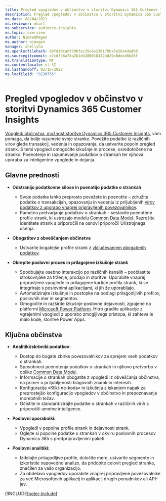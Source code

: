 ```yaml
---
title: Pregled vpogledov v občinstvo v storitvi Dynamics 365 Customer Insights
description: Pregled vpogledov v občinstvo v storitvi Dynamics 365 Customer Insights
ms.date: 08/04/2021
ms.reviewer: mhart
ms.subservice: audience-insights
ms.topic: overview
author: NimrodMagen
ms.author: nimagen
manager: shellyha
ms.openlocfilehash: b0fd10ca6f79bfec35c8a238179ba7e26e4dad98
ms.sourcegitcommit: e7cdf36a78a2b1dd2850183224d39c8dde46b26f
ms.translationtype: MT
ms.contentlocale: sl-SI
ms.lasthandoff: 02/16/2022
ms.locfileid: "8230756"
---
```

# <a name="audience-insights-for-dynamics-365-customer-insights-overview"></a>Pregled vpogledov v občinstvo v storitvi Dynamics 365 Customer Insights

[Vpogledi občinstva, možnost storitve Dynamics 365 Customer Insights](https://dynamics.microsoft.com/ai/customer-insights/audience-insights-capability/), vam pomaga, da bolje razumete svoje stranke. Povežite podatke iz različnih virov glede transakcij, vedenja in opazovanja, da ustvarite popoln pregled strank. S temi vpogledi omogočite izkušnje in procese, osredotočene na stranko. Poenotenje in razumevanje podatkov o strankah ter njihova uporaba za inteligentne vpoglede in dejanja.

## <a name="main-benefits"></a>Glavne prednosti 

- **Odstranijo podatkovne silose in poenotijo podatke o strankah**

  - Svoje podatke lahko preprosto povežete in poenotite – združite podatke o transakcijah, opazovanju in vedenju iz priljubljenih [virov podatkov z uporabo vnaprej pripravljenih povezovalnikov](data-sources.md).
  - Pametno pretvarjanje podatkov o strankah - sestavite poenotene profile strank, ki ustrezajo modelu [Common Data Model](/common-data-model/). Razrešite identitete strank s priporočili na osnovi priporočil UI/strojnega učenja.

- **Obogatitev z obveščanjem občinstva**

  - Ustvarite bogatejše profile strank z [vključevanjem obogatenih podatkov](enrichment-hub.md).  

- **Okrepite poslovni proces in prilagojene izkušnje strank**

  - Spodbujajte osebno interakcijo po različnih kanalih – pooblastite strokovnjake za trženje, prodajo in storitve. Uporabite vnaprej pripravljene vpoglede in prilagojene kartice profila strank, ki se integrirajo s poslovnimi aplikacijami, ki jih že uporabljajo.
  - Avtomatizirajte izkušnje in postopke na podlagi prilagodljivih profilov, poslovnih mer in segmentov.
  - Omogočite in razširite izkušnje poslovne dejavnosti, zgrajene na platformi [Microsoft Power Platform](https://powerplatform.microsoft.com/). Hitro gradite aplikacije z vgrajenimi vpogledi z uporabo zmogljivega pristopa, ki zahteva le malo kode, storitve Power Apps.  

## <a name="key-audiences"></a>Ključna občinstva

- **Analitiki/skrbniki podatkov:**

  - Dostop do bogate zbirke povezovalnikov za sprejem vseh podatkov o strankah.
  - Sposobnost poenotenja podatkov o strankah in njihovo pretvorbo v obliko [Common Data Model](/common-data-model/).
  - Informacije o strankah obogatite z vpogledi iz obveščanja občinstva, na primer o priljubljenosti blagovnih znamk in interesih.
  - Konfiguracija »Kliki-ne-koda« in izkušnja z iskanjem napak za preprostejšo konfiguracijo vpogledov v občinstvo in prepoznavanje morebitnih težav.
  - Očistite in standardizirajte podatke o strankah v različnih virih s priporočili umetne inteligence.  

- **Poslovni uporabniki:**

  - Vpogledi v popolne profile strank in dejavnosti strank.
  - Oglejte si popolne podatke o strankah v okviru poslovnih procesov Dynamics 365 s predpripravljenimi paketi.

- **Poslovni analitiki:**

  - Izdelajte prilagodljive profile, določite mere, ustvarite segmente in izkoristite napovedno analizo, da pridobite celovit pregled stranke, značilen za vašo organizacijo.  
  - Za obdelavo vpogledov uporabite vnaprej pripravljene povezovalnike za več Microsoftovih aplikacij in aplikacij drugih ponudnikov ali API-jev.

[!INCLUDE[footer-include](../includes/footer-banner.md)]